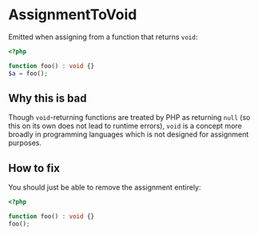 # AssignmentToVoid

Emitted when assigning from a function that returns `void`:

```php
<?php

function foo() : void {}
$a = foo();
```

## Why this is bad

Though `void`-returning functions are treated by PHP as returning `null` (so this on its own does not lead to runtime errors), `void` is a concept more broadly in programming languages which is not designed for assignment purposes.

## How to fix

You should just be able to remove the assignment entirely:

```php
<?php

function foo() : void {}
foo();
```
